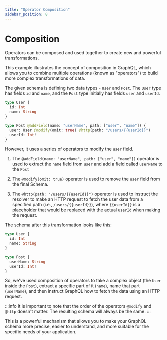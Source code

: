 ```yaml
---
title: "Operator Composition"
sidebar_position: 8
---
```


# Composition

Operators can be composed and used together to create new and powerful transformations.

This example illustrates the concept of composition in GraphQL, which allows you to combine multiple operations (known as "operators") to build more complex transformations of data.

The given schema is defining two data types - `User` and `Post`. The `User` type has fields `id` and `name`, and the `Post` type initially has fields `user` and `userId`.

```graphql showLineNumbers
type User {
  id: Int
  name: String
}

type Post @addField(name: "userName", path: ["user", "name"]) {
  user: User @modify(omit: true) @http(path: "/users/{{userId}}")
  userId: Int!
}
```

However, it uses a series of operators to modify the `user` field.

1. The `@addField(name: "userName", path: ["user", "name"])` operator is used to extract the `name` field from `user` and add a field called `userName` to the `Post`

2. The `@modify(omit: true)` operator is used to remove the `user` field from the final Schema.

3. The `@http(path: "/users/{{userId}}")` operator is used to instruct the resolver to make an HTTP request to fetch the user data from a specified path (i.e., `/users/{{userId}}`), where `{{userId}}` is a placeholder that would be replaced with the actual `userId` when making the request.

The schema after this transformation looks like this:

```graphql showLineNumbers
type User {
  id: Int
  name: String
}

type Post {
  userName: String
  userId: Int!
}
```

So, we've used composition of operators to take a complex object (the `User` inside the `Post`), extract a specific part of it (`name`), name that part (`userName`), and then instruct GraphQL how to fetch the data using an HTTP request.

:::info
It is important to note that the order of the operators `@modify` and `@http` doesn't matter. The resulting schema will always be the same.
:::

This is a powerful mechanism that allows you to make your GraphQL schema more precise, easier to understand, and more suitable for the specific needs of your application.
